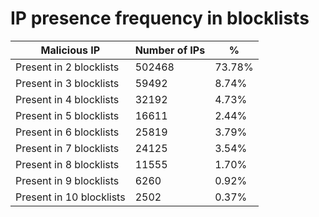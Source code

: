 # IP presence frequency in blocklists
| Malicious IP | Number of IPs | % |
|----|----|----|
| Present in 2 blocklists | 502468 | 73.78% |
| Present in 3 blocklists | 59492 | 8.74% |
| Present in 4 blocklists | 32192 | 4.73% |
| Present in 5 blocklists | 16611 | 2.44% |
| Present in 6 blocklists | 25819 | 3.79% |
| Present in 7 blocklists | 24125 | 3.54% |
| Present in 8 blocklists | 11555 | 1.70% |
| Present in 9 blocklists | 6260 | 0.92% |
| Present in 10 blocklists | 2502 | 0.37% |
